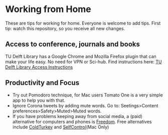 # Working from Home 

These are tips for working for home. Everyone is welcome to add tips. First tip: watch this repository, so you receive all new changes.

## Access to conference, journals and books 

TU Delft Library has a Google Chrome and Mozilla Firefox plugin that can make your life easy. No need for VPN or Sci-hub. 
Find instructions here: [TU Delft Library Access Instructions](https://www.tudelft.nl/en/library/using-the-library/facilities-study-places/off-campus-access/access-anywhere-with-library-access/)

## Productivity and Focus

- Try out Pomodoro technique, for Mac users Tomato One is a very simple app to help you with that.
- Ignore Corona tweets by adding mute words. Go to: Seetings>Content preferences>Safety>Muted>Muted words.
- If you have problems keeping away from social media, a (paid) alternative for computers and phones is [Freedom](https://freedom.to/). Free alternatives include [ColdTurkey](https://getcoldturkey.com/pricing/) and [SelfControl](https://selfcontrolapp.com/)(Mac Only)
